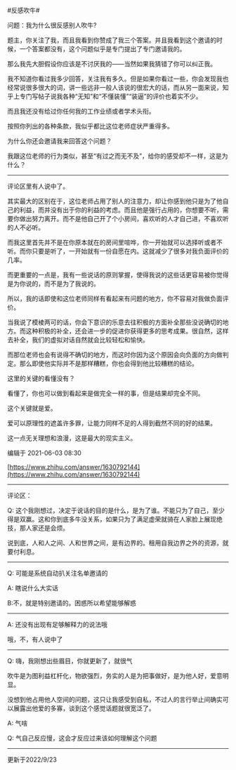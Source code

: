 #反感吹牛#

问题：我为什么很反感别人吹牛?

题主，你关注了我，而且我看到你赞成了我三个答案。并且我看到这个邀请的时候，一个答案都没有，这个问题似乎是专门提出了专门邀请我的。

那么我先大胆假设你应该是不讨厌我的——当然如果我猜错了你可以纠正我。

我不知道你看过我多少回答，关注我有多久。但是如果你看过一些，你会发现我也经常说很多很大的词，讲一些远非一般人该说的很宏大的话，而从另一面来说，知乎上专门写帖子说我各种“无知”和“不懂装懂”“装逼”的评价也着实不少。

而且我还没有给过你任何我的工作业绩或者学术头衔。

按照你列出的各种条款，我似乎都比这位老师症状严重得多。

为什么你还会邀请我来回答这个问题？

我跟这位老师的行为类似，甚至“有过之而无不及”，给你的感受却不一样，这是为什么？

---

评论区里有人说中了。

其实最大的区别在于，这位老师占用了别人的注意力，却让你感到他只是为了他自己的利益，而并没有出于你的利益的考虑。而且他是强行占用的，你想要不听，需要你做出努力离开。而不是他自己开了个小房间，喜欢听的人才自己进，不喜欢听的人不必听。

而我这里首先并不是在你原本就在的房间里喧哗，你一开始就可以选择听或者不听。而你只要是听了，一开始就有一份自愿在内。这就减少了很多对我负面评价的几率。

而更重要的一点是，我有一些说话的原则掌握，使得我说的这些话更容易被你觉得是为你说的，而不是为了我说的。

所以，我的话即使和这位老师同样有看起来有问题的地方，你不容易对我做负面评价。

当我说了模棱两可的话，你会下意识的乐意去往积极的方面补全那些没说确切的地方。而这种积极的补全，还会进一步的促进你获得更多的思考成果。很自然，这样去补全，我们的虚拟对话自然就会比较轻松和愉快。

而那位老师也会有说得不确切的地方，而这时你因为这个原因会向负面的方向做判定。那么即使他实际并不是那样糟糕，你也会得到他比较糟糕的结论。

这里的关键的看懂没有？

看懂了，你也可以做到看起来是做完全一样的事，但是结果却完全不同。

这个关键就是爱。

爱可以原理性的遮盖许多罪，让能力同样不足的人得到截然不同的好的结果。

这一点无关理想和浪漫，这是最大的现实主义。

编辑于 2021-06-03 08:30

[https://www.zhihu.com/answer/1630792144](https://www.zhihu.com/answer/1630792144)

---

评论区：

Q: 这个我刚想过，决定于说话的目的是什么，是为了谁。不能只为了自己，至少得是双赢。这和你到底多牛没关系，如果只为了满足虚荣就骑在人家脸上展现绝技，那人家还是会烦。

说到底，人和人之间、人和世界之间，是有边界的。租用自我边界之外的资源，就要付利息。

---

Q: 可能是系统自动扒关注名单邀请的

A: 瞎说什么大实话

B:不，就是特别邀请的。困惑所以希望能够解惑

---

A: 还没有出现有足够解释力的说法哦

哦，不，有人说中了

---

Q: 嗨，我刚想出些眉目，你就更新了，就很气

吹牛是为图利益杠杆化，物欲强烈，务实的人是为把事做好，是为他人好，爱意明显。

没想到他占用他人空间的问题，这只让我感受到自私，不过人的言行举止间确实可以展露出他爱的多寡，谈到这个感觉话题就很宽泛了。

A: 气啥

Q: 气自己反应慢，这会才反应过来该如何理解这个问题

---

更新于2022/9/23